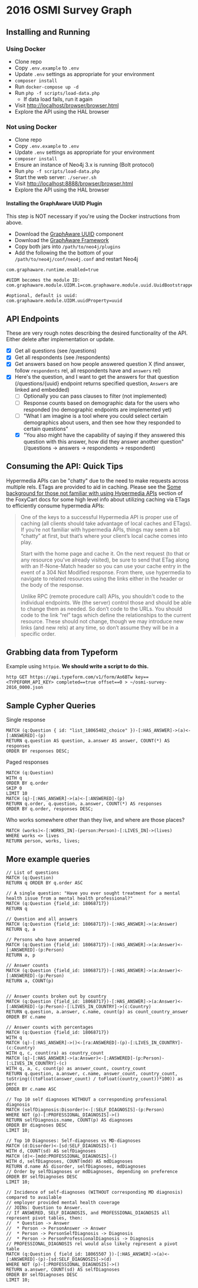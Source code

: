 # 2016 OSMI Survey Graph

## Installing and Running

### Using Docker

* Clone repo
* Copy `.env.example` to `.env`
* Update `.env` settings as appropriate for your environment
* `composer install`
* Run `docker-compose up -d`
* Run `php -f scripts/load-data.php`
    * If data load fails, run it again
* Visit [http://localhost/browser/browser.html](http://localhost/browser/browser.html)
* Explore the API using the HAL browser

### Not using Docker

* Clone repo
* Copy `.env.example` to `.env`
* Update `.env` settings as appropriate for your environment
* `composer install`
* Ensure an instance of Neo4j 3.x is running (Bolt protocol)
* Run `php -f scripts/load-data.php`
* Start the web server: `./server.sh`
* Visit [http://localhost:8888/browser/browser.html](http://localhost:8888/browser/browser.html)
* Explore the API using the HAL browser

#### Installing the GraphAware UUID Plugin

This step is NOT necessary if you're using the Docker instructions from above.

* Download the [GraphAware UUID](http://products.graphaware.com/download/uuid/latest) component
* Download the [GraphAware Framework](http://products.graphaware.com/download/framework-server-community/latest)
* Copy both jars into `/path/to/neo4j/plugins`
* Add the following the the bottom of your `/path/to/neo4j/conf/neo4j.conf` and restart Neo4j

```
com.graphaware.runtime.enabled=true

#UIDM becomes the module ID:
com.graphaware.module.UIDM.1=com.graphaware.module.uuid.UuidBootstrapper

#optional, default is uuid:
com.graphaware.module.UIDM.uuidProperty=uuid
```

## API Endpoints

These are very rough notes describing the desired functionality of the API.
Either delete after implementation or update.

- [x] Get all questions (see /questions)
- [x] Get all respondents (see /respondents)
- [x] Get answers based on how people answered question X (find answer, follow `respondents` rel, all respondents have and `answers` rel)
- [x] Here's the question, and I want to get the answers for that question (/questions/{uuid} endpoint returns specified question, `Answers` are linked and embedded)
    - [ ] Optionally you can pass clauses to filter (not implemented)
    - [ ] Response counts based on demographic data for the users who responded (no demographic endpoints are implemented yet)
    - [ ] "What I am imagine is a tool where you could select certain demographics about users, and then see how they responded to certain questions"
    - [x] "You also might have the capability of saying if they answered this question with this answer, how did they answer another question" (/questions -> answers -> respondents -> respondent)

## Consuming the API: Quick Tips

Hypermedia APIs can be "chatty" due to the need to make requests across multiple rels. ETags are provided to aid in caching. Please see the [Some background for those not familiar with using Hypermedia APIs](https://api.foxycart.com/docs) section of the FoxyCart docs for some high level info about utilizing caching via ETags to efficiently consume hypermedia APIs:

> One of the keys to a successful Hypermedia API is proper use of caching (all clients should take advantage of local caches and ETags). If you’re not familiar with hypermedia APIs, things may seem a bit “chatty” at first, but that’s where your client’s local cache comes into play.
>
> Start with the home page and cache it. On the next request (to that or any resource you've already visited), be sure to send that ETag along with an If-None-Match header so you can use your cache entry in the event of a 304 Not Modified response. From there, use hypermedia to navigate to related resources using the links either in the header or the body of the response.
>
> Unlike RPC (remote procedure call) APIs, you shouldn't code to the individual endpoints. We (the server) control those and should be able to change them as needed. So don’t code to the URLs. You should code to the link “rel” tags which define the relationships to the current resource. These should not change, though we may introduce new links (and new rels) at any time, so don’t assume they will be in a specific order.

## Grabbing data from Typeform

Example using `httpie`. **We should write a script to do this.**
```
http GET https://api.typeform.com/v1/form/Ao6BTw key==<TYPEFORM_API_KEY> completed==true offset==0 > ~/osmi-survey-2016_0000.json
```

## Sample Cypher Queries

Single response
```
MATCH (q:Question { id: "list_18065482_choice" })-[:HAS_ANSWER]->(a)<-[:ANSWERED]-(p)
RETURN q.question AS question, a.answer AS answer, COUNT(*) AS responses
ORDER BY responses DESC;
```

Paged responses
```
MATCH (q:Question)
WITH q
ORDER BY q.order
SKIP 0
LIMIT 10
MATCH (q)-[:HAS_ANSWER]->(a)<-[:ANSWERED]-(p)
RETURN q.order, q.question, a.answer, COUNT(*) AS responses
ORDER BY q.order, responses DESC;
```

Who works somewhere other than they live, and where are those places?
```
MATCH (works)<-[:WORKS_IN]-(person:Person)-[:LIVES_IN]->(lives)
WHERE works <> lives
RETURN person, works, lives;
```


## More example queries

```
// List of questions
MATCH (q:Question)
RETURN q ORDER BY q.order ASC

// A single question: "Have you ever sought treatment for a mental health issue from a mental health professional?"
MATCH (q:Question {field_id: 18068717})
RETURN q

// Question and all answers
MATCH (q:Question {field_id: 18068717})-[:HAS_ANSWER]->(a:Answer)
RETURN q, a

// Persons who have answered
MATCH (q:Question {field_id: 18068717})-[:HAS_ANSWER]->(a:Answer)<-[:ANSWERED]-(p:Person)
RETURN a, p

// Answer counts
MATCH (q:Question {field_id: 18068717})-[:HAS_ANSWER]->(a:Answer)<-[:ANSWERED]-(p:Person)
RETURN a, COUNT(p)


// Answer counts broken out by country
MATCH (q:Question {field_id: 18068717})-[:HAS_ANSWER]->(a:Answer)<-[:ANSWERED]-(p:Person)-[:LIVES_IN_COUNTRY]->(c:Country)
RETURN q.question, a.answer, c.name, count(p) as count_country_answer
ORDER BY c.name

// Answer counts with percentages
MATCH (q:Question {field_id: 18068717})
WITH q
MATCH (q)-[:HAS_ANSWER]->()<-[ra:ANSWERED]-(p)-[:LIVES_IN_COUNTRY]-(c:Country)
WITH q, c, count(ra) as country_count
MATCH (q)-[:HAS_ANSWER]->(a:Answer)<-[:ANSWERED]-(p:Person)-[:LIVES_IN_COUNTRY]-(c)
WITH q, a, c, count(p) as answer_count, country_count
RETURN q.question, a.answer, c.name, answer_count, country_count, toString(((toFloat(answer_count) / toFloat(country_count))*100)) as perc
ORDER BY c.name ASC

// Top 10 self diagnoses WITHOUT a corresponding professional diagnosis
MATCH (selfDiagnosis:Disorder)<-[:SELF_DIAGNOSIS]-(p:Person)
WHERE NOT (p)-[:PROFESSIONAL_DIAGNOSIS]->()
RETURN selfDiagnosis.name, COUNT(p) AS diagnoses
ORDER BY diagnoses DESC
LIMIT 10;

// Top 10 Diagnoses: Self-diagnoses vs MD-diagnoses
MATCH (d:Disorder)<-[sd:SELF_DIAGNOSIS]-()
WITH d, COUNT(sd) AS selfDiagnoses
MATCH (d)<-[mdd:PROFESSIONAL_DIAGNOSIS]-()
WITH d, selfDiagnoses, COUNT(mdd) AS mdDiagnoses
RETURN d.name AS disorder, selfDiagnoses, mdDiagnoses
// Order by selfDiagnoses or mdDiagnoses, depending on preference
ORDER BY selfDiagnoses DESC
LIMIT 10;

// Incidence of self-diagnoses (WITHOUT corresponding MD diagnosis) compared to available 
// employer provided mental health coverage
// JOINs: Question to Answer.
// If ANSWERED, SELF_DIAGNOSIS, and PROFESSIONAL_DIAGNOSIS all represent pivot tables, then:
//  * Question -> Answer
//  * Person -> PersonAnswer -> Answer
//  * Person -> PersonSelfDiagnosis -> Diagnosis
//  * Person -> PersonProfessionalDiagnosis -> Diagnosis
// PROFESSIONAL_DIAGNOSIS rel would also likely represent a pivot table
MATCH (q:Question { field_id: 18065507 })-[:HAS_ANSWER]->(a)<-[:ANSWERED]-(p)-[sd:SELF_DIAGNOSIS]->(d)
WHERE NOT (p)-[:PROFESSIONAL_DIAGNOSIS]->()
RETURN a.answer, COUNT(sd) AS selfDiagnoses
ORDER BY selfDiagnoses DESC
LIMIT 10;

```
